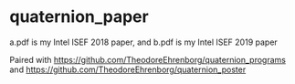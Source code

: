 # quaternion_paper

a.pdf is my Intel ISEF 2018 paper, and b.pdf is my Intel ISEF 2019 paper

Paired with https://github.com/TheodoreEhrenborg/quaternion_programs
and https://github.com/TheodoreEhrenborg/quaternion_poster
